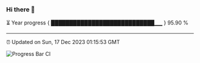 ### Hi there 👋

⏳ Year progress { ████████████████████████████▁▁ } 95.90 %

---

⏰ Updated on Sun, 17 Dec 2023 01:15:53 GMT

![Progress Bar CI](https://github.com/liununu/liununu/workflows/Progress%20Bar%20CI/badge.svg)
